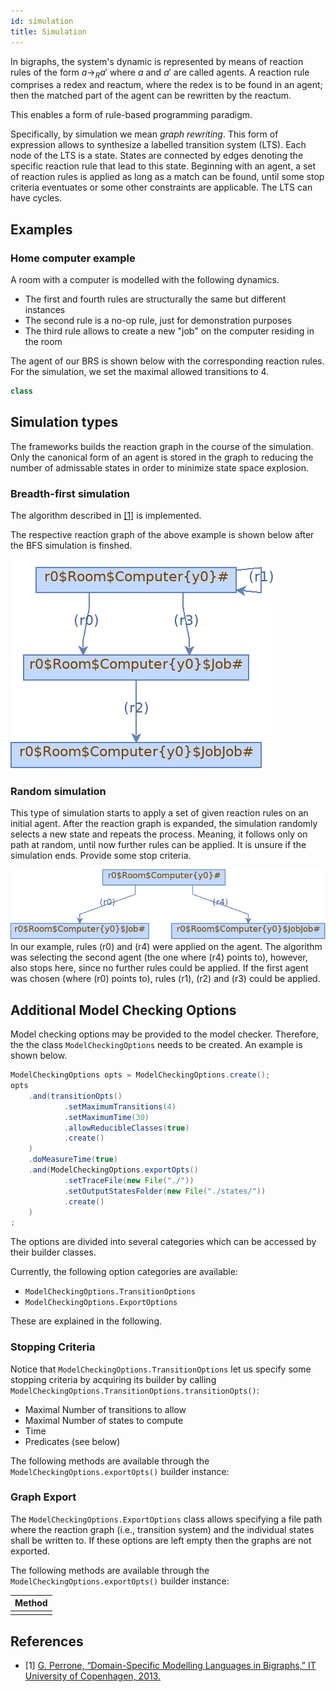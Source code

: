```yaml
---
id: simulation
title: Simulation
---
```


<!--# Simulation-->

In bigraphs, the system's dynamic is represented by means of reaction 
rules of the form $a \to_R a'$ where $a$ and $a'$ are called agents.
A reaction rule comprises a redex and reactum, where the redex is to be
found in an agent; then the matched part of the agent can be rewritten by
the reactum.

This enables a form of rule-based programming paradigm. 

Specifically, by simulation we mean *graph rewriting*.
This form of expression allows to synthesize a labelled transition system (LTS). 
Each node of the LTS is a state. States are connected
by edges denoting the specific reaction rule that lead to this state.
Beginning with an agent, a set of reaction rules is applied as long
as a match can be found, until some stop criteria eventuates or some 
other constraints are applicable. The LTS can have cycles.

## Examples

### Home computer example

A room with a computer is modelled with the following dynamics.

- The first and fourth rules are structurally the same but different instances
- The second rule is a no-op rule, just for demonstration purposes
- The third rule allows to create a new "job" on the computer residing in 
the room

The agent of our BRS is shown below with 
the corresponding reaction rules. For the simulation, we set the maximal
allowed transitions to 4. 


```java
class
```

## Simulation types   

The frameworks builds the reaction graph in the course of the simulation.
Only the canonical form of an agent is stored in the graph to reducing the 
number of admissable states in order to minimize state space explosion.

### Breadth-first simulation

The algorithm described in [\[1\]](#ref1) is implemented.

The respective reaction graph of the above example is shown below after 
the BFS simulation is finshed.

![imgs](assets/home-example-reaction-graph.png)

### Random simulation

This type of simulation starts to apply a set of given reaction rules
on an initial agent. After the reaction graph is expanded, the simulation
randomly selects a new state and repeats the process. Meaning, it follows
only on path at random, until now further rules can be applied. 
It is unsure if the simulation ends.
Provide some stop criteria. 

![imgs](assets/transition_graph_random.png)
In our example, rules (r0) and (r4) were applied on the agent. The algorithm
was selecting the second agent (the one where (r4) points to), however, also 
stops here, since no further rules could be applied. If the first agent 
was chosen (where (r0) points to), rules (r1), (r2) and (r3) could be applied.

## Additional Model Checking Options

Model checking options may be provided to the model checker.
Therefore, the the class `ModelCheckingOptions` needs to be created. An
example is shown below.

```java
ModelCheckingOptions opts = ModelCheckingOptions.create();
opts
    .and(transitionOpts()
            .setMaximumTransitions(4)
            .setMaximumTime(30)
            .allowReducibleClasses(true)
            .create()
    )
    .doMeasureTime(true)
    .and(ModelCheckingOptions.exportOpts()
            .setTraceFile(new File("./"))
            .setOutputStatesFolder(new File("./states/"))
            .create()
    )
;
```

The options are divided into several categories which can be accessed by
their builder classes.

Currently, the following option categories are available:

- `ModelCheckingOptions.TransitionOptions`
- `ModelCheckingOptions.ExportOptions`

These are explained in the following.

### Stopping Criteria

Notice that `ModelCheckingOptions.TransitionOptions` let us specify some stopping criteria by
acquiring its builder by calling `ModelCheckingOptions.TransitionOptions.transitionOpts()`:

- Maximal Number of transitions to allow
- Maximal Number of states to compute
- Time
- Predicates (see below)

The following methods are available through the `ModelCheckingOptions.exportOpts()` builder instance:

### Graph Export

The `ModelCheckingOptions.ExportOptions` class allows specifying a file path where the reaction graph (i.e., transition system)
and the individual states shall be written to. If these options are left empty then the graphs are not exported.

The following methods are available through the `ModelCheckingOptions.exportOpts()` builder instance:

| Method  |
|---|
|   |



## References

- \[1\] <a id="ref1" href="https://pure.itu.dk/portal/files/39500908/thesis_GianDavidPerrone.pdf">G. Perrone, “Domain-Specific Modelling Languages in Bigraphs,” IT University of Copenhagen, 2013.</a>




